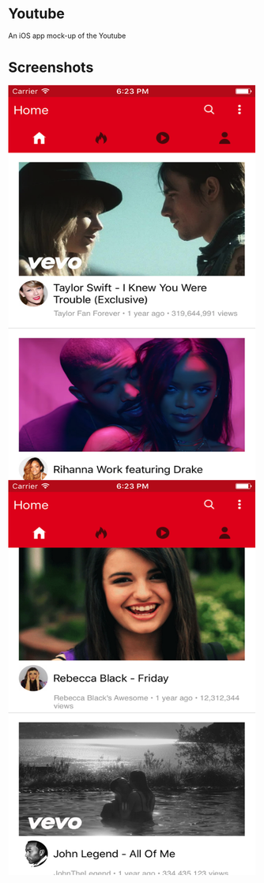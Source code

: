 # Youtube
An iOS app mock-up of the Youtube

# Screenshots
<img src="https://github.com/ajitkbaral/Youtube/blob/master/Youtube/Youtube/Screenshot/1.png" align="left" height="800" width="500" >
<br>
<img src="https://github.com/ajitkbaral/Youtube/blob/master/Youtube/Youtube/Screenshot/2.png" align="left" height="800" width="500" >

